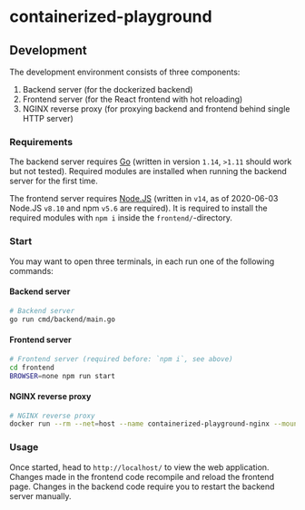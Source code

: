 # containerized-playground

## Development

The development environment consists of three components:

1. Backend server (for the dockerized backend)
2. Frontend server (for the React frontend with hot reloading)
3. NGINX reverse proxy (for proxying backend and frontend behind single HTTP server)

### Requirements

The backend server requires [Go](https://golang.org/) (written in version `1.14`, `>1.11` should work but not tested). Required modules are installed when running the backend server for the first time.

The frontend server requires [Node.JS](https://nodejs.org/) (written in `v14`, as of 2020-06-03 Node.JS `v8.10` and npm `v5.6` are required). It is required to install the required modules with `npm i` inside the `frontend/`-directory.

### Start

You may want to open three terminals, in each run one of the following commands:

#### Backend server

```bash
# Backend server
go run cmd/backend/main.go
```

#### Frontend server

```bash
# Frontend server (required before: `npm i`, see above)
cd frontend
BROWSER=none npm run start
```

#### NGINX reverse proxy

```bash
# NGINX reverse proxy
docker run --rm --net=host --name containerized-playground-nginx --mount type=bind,source="$(pwd)/docker/nginx-dev/nginx.conf",target=/etc/nginx/nginx.conf,readonly nginx
```

### Usage

Once started, head to `http://localhost/` to view the web application. Changes made in the frontend code recompile and reload the frontend page. Changes in the backend code require you to restart the backend server manually.
